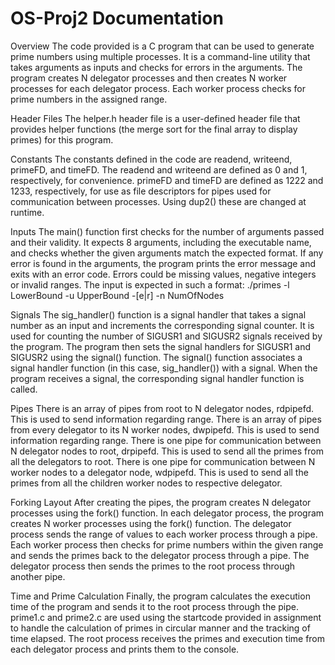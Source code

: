 # OS-Proj2 Documentation

Overview
The code provided is a C program that can be used to generate prime numbers using multiple processes. It is a command-line utility that takes arguments as inputs and checks for errors in the arguments. The program creates N delegator processes and then creates N worker processes for each delegator process. Each worker process checks for prime numbers in the assigned range.

Header Files
The helper.h header file is a user-defined header file that provides helper functions (the merge sort for the final array to display primes) for this program.

Constants
The constants defined in the code are readend, writeend, primeFD, and timeFD. The readend and writeend are defined as 0 and 1, respectively, for convenience. primeFD and timeFD are defined as 1222 and 1233, respectively, for use as file descriptors for pipes used for communication between processes. Using dup2() these are changed at runtime.

Inputs
The main() function first checks for the number of arguments passed and their validity. It expects 8 arguments, including the executable name, and checks whether the given arguments match the expected format. If any error is found in the arguments, the program prints the error message and exits with an error code. Errors could be missing values, negative integers or invalid ranges.
The input is expected in such a format: 
./primes -l LowerBound -u UpperBound -[e|r] -n NumOfNodes

Signals
The sig_handler() function is a signal handler that takes a signal number as an input and increments the corresponding signal counter. It is used for counting the number of SIGUSR1 and SIGUSR2 signals received by the program. The program then sets the signal handlers for SIGUSR1 and SIGUSR2 using the signal() function. The signal() function associates a signal handler function (in this case, sig_handler()) with a signal. When the program receives a signal, the corresponding signal handler function is called.

Pipes
There is an array of pipes from root to N delegator nodes, rdpipefd. This is used to send information regarding range.
There is an array of pipes from every delegator to its N worker nodes, dwpipefd. This is used to send information regarding range.
There is one pipe for communication between N delegator nodes to root, drpipefd. This is used to send all the primes from all the delegators to root.
There is one pipe for communication between N worker nodes to a delegator node, wdpipefd. This is used to send all the primes from all the children worker nodes to respective delegator.

Forking Layout
After creating the pipes, the program creates N delegator processes using the fork() function. In each delegator process, the program creates N worker processes using the fork() function. The delegator process sends the range of values to each worker process through a pipe. Each worker process then checks for prime numbers within the given range and sends the primes back to the delegator process through a pipe. The delegator process then sends the primes to the root process through another pipe.

Time and Prime Calculation
Finally, the program calculates the execution time of the program and sends it to the root process through the pipe. prime1.c and prime2.c are used using the startcode provided in assignment to handle the calculation of primes in circular manner and the tracking of time elapsed. The root process receives the primes and execution time from each delegator process and prints them to the console.
